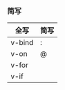 <!--
 * @Author: xiuxiu
 * @Date: 2021-11-17 21:49:15
 * @LastEditTime: 2021-11-17 21:54:17
 * @FilePath: \all\html\vue\笔记.md
-->
### 简写

| 全写 | 简写 |
|----|----|
| v-bind | : |
| v-on | @ |
| v-for |  |
| v-if |  |


